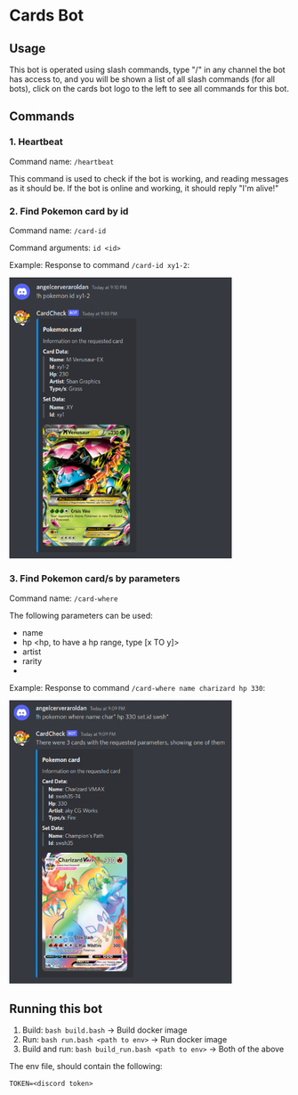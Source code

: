 # Cards Bot

## Usage

This bot is operated using slash commands, type "/" in any channel the bot has access to, and you will be shown a list of all slash commands (for all bots), click on the cards bot logo to the left to see all commands for this bot.

## Commands

### 1. Heartbeat

Command name: `/heartbeat`

This command is used to check if the bot is working, and reading messages as it should be. If the bot is online and working, it should reply "I'm alive!"

### 2. Find Pokemon card by id

Command name: `/card-id` 

Command arguments: `id <id>`

Example:
Response to command `/card-id xy1-2`:


<img src="docs/pokemon/imgs/pkm-by-id.png" style="width:400px;"/>

### 3. Find Pokemon card/s by parameters

Command name: `/card-where`

The following parameters can be used:
- name
- hp <hp, to have a hp range, type [x TO y]>
- artist
- rarity
- 
Example:
Response to command `/card-where name charizard hp 330`:
  
<img src="docs/pokemon/imgs/pkm-by-params.png" style="width:400px;"/>
  
## Running this bot

1. Build: `bash build.bash` -> Build docker image
2. Run: `bash run.bash <path to env>` -> Run docker image
3. Build and run: `bash build_run.bash <path to env>` -> Both of the above

The env file, should contain the following:
```
TOKEN=<discord token>
```
